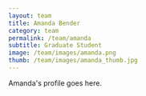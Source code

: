 ```yaml
---
layout: team
title: Amanda Bender
category: team
permalink: /team/amanda
subtitle: Graduate Student
image: /team/images/amanda.png
thumb: /team/images/amanda_thumb.jpg
---
```


Amanda's profile goes here.
